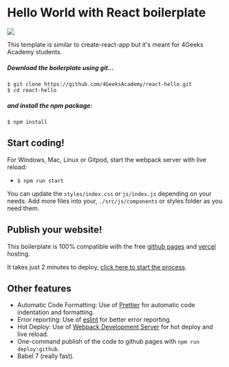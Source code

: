 # Hello World with React boilerplate
<p>
  <a href="https://gitpod.io#https://github.com/4GeeksAcademy/react-hello.git"><img src="https://raw.githubusercontent.com/4GeeksAcademy/react-hello/master/open-in-gitpod.svg?sanitize=true" />
  </a>
</p>

This template is similar to create-react-app but it's meant for 4Geeks Academy students.

##### Download the boilerplate using git...

```
$ git clone https://github.com/4GeeksAcademy/react-hello.git
$ cd react-hello
```

##### and install the npm package:
```
$ npm install
```

## Start coding!

For Windows, Mac, Linux or Gitpod, start the webpack server with live reload:
- `$ npm run start`

You can update the `styles/index.css` or `js/index.js` depending on your needs.
Add more files into your, `./src/js/components` or styles folder as you need them.

## Publish your website!

This boilerplate is 100% compatible with the free [github pages](https://pages.github.com/) and [vercel](https://vercel.com/) hosting.

It takes just 2 minutes to deploy, [click here to start the process](https://github.com/4GeeksAcademy/react-hello/blob/master/docs/DEPLOY.md).

## Other features

- Automatic Code Formatting: Use of [Prettier](https://prettier.io/) for automatic code indentation and formatting.
- Error reporting: Use of [eslint](https://eslint.org/) for better error reporting.
- Hot Deploy: Use of [Webpack Development Server](https://webpack.js.org/configuration/dev-server/) for hot deploy and live reload.
- One-command publish of the code to github pages with `npm run deploy:github`.
- Babel 7 (really fast).
